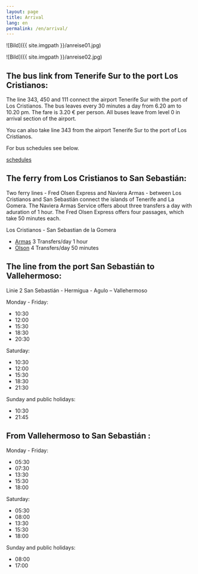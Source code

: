 ```yaml
---
layout: page
title: Arrival
lang: en
permalink: /en/arrival/
---
```

![Bild]({{ site.imgpath }}/anreise01.jpg)

![Bild]({{ site.imgpath }}/anreise02.jpg)

## The bus link from Tenerife Sur to the port Los Cristianos:

The line 343, 450 and 111 connect the airport Tenerife Sur with the port of Los Cristianos. The bus leaves every 30 minutes a day from 6.20 am to 10.20 pm. The fare is 3.20 € per person. All buses leave from level 0 in arrival section of the airport.

You can also take line 343 from the airport Tenerife Sur to the port of Los Cristianos.

For bus schedules see below.

[schedules](https://www.teneriffa-news.com/media/bus-fahrplan-teneriffa-download.pdf)

## The ferry from Los Cristianos to San Sebastián:

Two ferry lines - Fred Olsen Express and Naviera Armas - between Los Cristianos and San Sebastián connect the islands of Tenerife and La Gomera. The Naviera Armas Service offers about three transfers a day with aduration of 1 hour. The Fred Olsen Express offers four passages, which take 50 minutes each.

Los Cristianos - San Sebastian de la Gomera

- [Armas](http://www.navieraarmas.com/) 3 Transfers/day 1 hour 
- [Olson](http://www.fredolsen.es/en) 4 Transfers/day 50 minutes 

## The line from the port San Sebastián to Vallehermoso:

Linie 2 San Sebastián - Hermigua - Agulo – Vallehermoso

Monday - Friday:

- 10:30 
- 12:00 
- 15:30 
- 18:30 
- 20:30 

Saturday:

- 10:30 
- 12:00 
- 15:30 
- 18:30 
- 21:30 

Sunday and public holidays:

- 10:30 
- 21:45 

## From Vallehermoso to San Sebastián :

Monday - Friday:

- 05:30 
- 07:30 
- 13:30 
- 15:30 
- 18:00 

Saturday:

- 05:30 
- 08:00 
- 13:30 
- 15:30 
- 18:00 

Sunday and public holidays:

- 08:00 
- 17:00 

